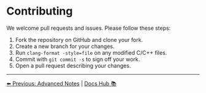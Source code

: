 # Contributing

We welcome pull requests and issues. Please follow these steps:

1. Fork the repository on GitHub and clone your fork.
2. Create a new branch for your changes.
3. Run `clang-format -style=file` on any modified C/C++ files.
4. Commit with `git commit -s` to sign off your work.
5. Open a pull request describing your changes.

---

[⬅️ Previous: Advanced Notes](AdvancedNotes.md) | [Docs Hub 📚](README.md)
